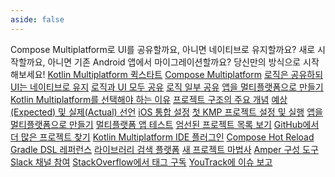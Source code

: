 ```yaml
---
aside: false
---
```

<topic 
	xmlns:xsi="http://www.w3.org/2001/XMLSchema-instance" 
	xsi:noNamespaceSchemaLocation="https://resources.jetbrains.com/writerside/1.0/topic.v2.xsd"
	title="Kotlin Multiplatform 시작하기" id="get-started">
    <section-starting-page>
        <title>Kotlin Multiplatform 시작하기</title>
        <description>
            Compose Multiplatform로 UI를 공유할까요, 아니면 네이티브로 유지할까요? 새로 시작할까요, 아니면 기존 Android 앱에서 마이그레이션할까요? 당신만의 방식으로 시작해보세요!
        </description>
        <spotlight>
            <a href="quickstart.md" type="cross-platform" summary="첫 KMP 프로젝트를 설정하고 실행합니다.">Kotlin Multiplatform 퀵스타트</a>
            <a href="compose-multiplatform.topic" summary="JetBrains에서 개발한 Kotlin 기반 선언형 멀티플랫폼 UI 프레임워크를 알아봅니다." type="creative">Compose Multiplatform</a>
        </spotlight>
        <primary>
            <title>인기 사용 사례</title>
            <a href="multiplatform-create-first-app.md" summary="Kotlin Multiplatform에 대해 알아보고 Android와 iOS 모두에서 작동하는 Android Studio 모바일 앱을 만듭니다.">로직은 공유하되 UI는 네이티브로 유지</a>
            <a href="compose-multiplatform-create-first-app.md" summary="Compose Multiplatform를 사용하여 Android, iOS, 데스크톱 간에 UI를 공유하는 애플리케이션을 만듭니다.">로직과 UI 모두 공유</a>
            <a href="multiplatform-ktor-sqldelight.md" summary="Android와 iOS 간에 공유 데이터 액세스 계층을 갖는 멀티플랫폼 앱을 만듭니다.">로직 일부 공유</a>
            <a href="multiplatform-integrate-in-existing-app.md" summary="기존 Android 애플리케이션을 Android 및 iOS용 Kotlin Multiplatform으로 마이그레이션합니다.">앱을 멀티플랫폼으로 만들기</a>
        </primary>
        <secondary>
            <title>Kotlin Multiplatform 기술</title>
            <a href="kmp-overview.md" summary="KMP란 무엇이며, 그 장점과 사용 사례는 무엇인가요?">Kotlin Multiplatform를 선택해야 하는 이유</a>
            <a href="multiplatform-discover-project.md" summary="기본 사항 학습: 공통 및 플랫폼별 코드, 타겟, 소스 세트">프로젝트 구조의 주요 개념</a>
            <a href="multiplatform-expect-actual.md" summary="예상(expected) 및 실제(actual) 선언을 사용하여 플랫폼별 API에 접근합니다.">예상(Expected) 및 실제(Actual) 선언</a>
            <a href="multiplatform-ios-integration-overview.md" summary="Kotlin Multiplatform 공유 모듈을 iOS 앱에 통합합니다.">iOS 통합 설정</a>
        </secondary>
        <misc>
            <links narrow="true">
                <group>
                    <title>튜토리얼 &amp; 샘플</title>
                    <a href="quickstart.md" summary="첫 KMP 프로젝트를 설정하고 실행합니다.">첫 KMP 프로젝트 설정 및 실행</a>
                    <a href="multiplatform-integrate-in-existing-app.md" summary="기존 Android 애플리케이션이 iOS에서 작동하도록 만듭니다.">앱을 멀티플랫폼으로 만들기</a>
                    <a href="multiplatform-run-tests.md" summary="Kotlin Multiplatform 애플리케이션을 생성하고 테스트하는 방법을 알아봅니다.">멀티플랫폼 앱 테스트</a>
                    <a href="multiplatform-samples.md" summary="Kotlin Multiplatform 샘플">엄선된 프로젝트 목록 보기</a>
                    <a href="https://github.com/topics/kotlin-multiplatform-sample" summary="GitHub &quot;kotlin-multiplatform&quot; 토픽">GitHub에서 더 많은 프로젝트 찾기</a>
                </group>
                <group>
                    <title>도구</title>
                    <a href="https://plugins.jetbrains.com/plugin/14936-kotlin-multiplatform" summary="IntelliJ IDEA 및 Android Studio용 Kotlin Multiplatform 플러그인">Kotlin Multiplatform IDE 플러그인</a>
                    <a href="compose-hot-reload.md" summary="Compose Hot Reload로 UI를 빠르게 반복 작업합니다.">Compose Hot Reload</a>
                    <a href="multiplatform-dsl-reference.md" summary="Kotlin Multiplatform 프로젝트용 Gradle 빌드 스크립트 구성">Gradle DSL 레퍼런스</a>
                    <a href="https://klibs.io/" summary="JetBrains에서 개발한 Kotlin Multiplatform 라이브러리용 실험적 검색 플랫폼">라이브러리 검색 플랫폼</a>
                    <a href="https://kmp.jetbrains.com/" summary="멀티플랫폼 프로젝트 템플릿을 빠르게 생성하고 다운로드합니다.">새 프로젝트 마법사</a>
                    <a href="amper.md" summary="Amper를 사용한 프로젝트 구성">Amper 구성 도구</a>
                </group>
                <group>
                    <title>커뮤니티 &amp; 도움말</title>
                    <a href="https://kotlinlang.slack.com/archives/C3PQML5NU" summary="Kotlin Slack">Slack 채널 참여</a>
                    <a href="https://stackoverflow.com/questions/tagged/kotlin-multiplatform" summary="kotlin-multiplatform 태그 구독">StackOverflow에서 태그 구독</a>
                    <a href="https://youtrack.jetbrains.com/newIssue?project=KT" summary="Kotlin 이슈 트래커">YouTrack에 이슈 보고</a>
                </group>
            </links>
        </misc>
    </section-starting-page>
</topic>
